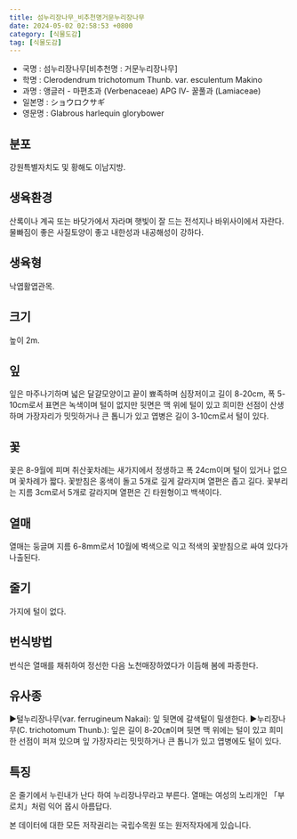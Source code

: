 ```yaml
---
title: 섬누리장나무_비추천명거문누리장나무
date: 2024-05-02 02:58:53 +0800
category: [식물도감]
tag: [식물도감]
---
```




- 국명 : 섬누리장나무[비추천명 : 거문누리장나무]
- 학명 : Clerodendrum trichotomum Thunb. var. esculentum Makino
- 과명 : 앵글러 - 마편초과 (Verbenaceae) APG Ⅳ- 꿀풀과 (Lamiaceae)
- 일본명 : ショウロクサギ
- 영문명 : Glabrous harlequin glorybower


## 분포
강원특별자치도 및 황해도 이남지방.
## 생육환경
산록이나 계곡 또는 바닷가에서 자라며 햇빛이 잘 드는 전석지나 바위사이에서 자란다. 물빠짐이 좋은 사질토양이 좋고 내한성과 내공해성이 강하다.
## 생육형
낙엽활엽관목.
## 크기
높이 2m.
## 잎
잎은 마주나기하며 넓은 달걀모양이고 끝이 뾰족하며 심장저이고 길이 8-20cm, 폭 5-10cm로서 표면은 녹색이며 털이 없지만 뒷면은 맥 위에 털이 있고 희미한 선점이 산생하며 가장자리가 밋밋하거나 큰 톱니가 있고 엽병은 길이 3-10cm로서 털이 있다.
## 꽃
꽃은 8-9월에 피며 취산꽃차례는 새가지에서 정생하고 폭 24cm이며 털이 있거나 없으며 꽃차례가 짧다. 꽃받침은 홍색이 돌고 5개로 깊게 갈라지며 열편은 좁고 길다. 꽃부리는 지름 3cm로서 5개로 갈라지며 열편은 긴 타원형이고 백색이다.
## 열매
열매는 둥글며 지름 6-8mm로서 10월에 벽색으로 익고 적색의 꽃받침으로 싸여 있다가 나출된다.
## 줄기
가지에 털이 없다.
## 번식방법
번식은 열매를 채취하여 정선한 다음 노천매장하였다가 이듬해 봄에 파종한다.
## 유사종
▶털누리장나무(var. ferrugineum Nakai): 잎 뒷면에 갈색털이 밀생한다.▶누리장나무(C. trichotomum Thunb.): 잎은 길이 8-20㎝이며 뒷면 맥 위에는 털이 있고 희미한 선점이 퍼져 있으며 잎 가장자리는 밋밋하거나 큰 톱니가 있고 엽병에도 털이 있다.
## 특징
온 줄기에서 누린내가 난다 하여 누리장나무라고 부른다. 열매는 여성의 노리개인 「부로치」처럼 익어 몹시 아름답다.






본 데이터에 대한 모든 저작권리는 국립수목원 또는 원저작자에게 있습니다.

